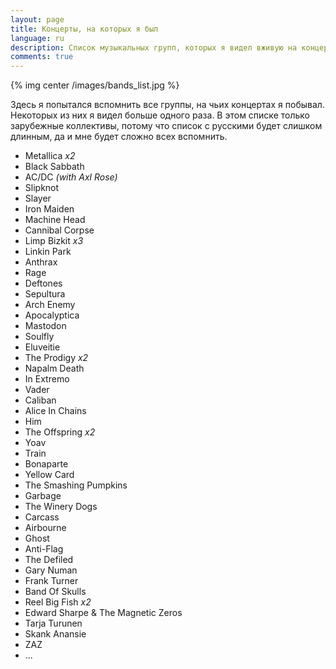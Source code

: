 ```yaml
---
layout: page
title: Концерты, на которых я был
language: ru
description: Список музыкальных групп, которых я видел вживую на концертах. Metallica, Black Sabbath, Slipknot и другие.
comments: true
---
```


{% img center /images/bands_list.jpg %}

Здесь я попытался вспомнить все группы, на чьих концертах я побывал. Некоторых из них я видел больше одного раза. В этом списке только зарубежные коллективы, потому что список с русскими будет слишком длинным, да и мне будет сложно всех вспомнить.

* Metallica _x2_
* Black Sabbath
* AC/DC _(with Axl Rose)_
* Slipknot
* Slayer
* Iron Maiden
* Machine Head
* Cannibal Corpse
* Limp Bizkit _x3_
* Linkin Park
* Anthrax
* Rage
* Deftones
* Sepultura
* Arch Enemy
* Apocalyptica
* Mastodon
* Soulfly
* Eluveitie
* The Prodigy _x2_
* Napalm Death
* In Extremo
* Vader
* Caliban
* Alice In Chains
* Him
* The Offspring _x2_
* Yoav
* Train
* Bonaparte
* Yellow Card
* The Smashing Pumpkins
* Garbage
* The Winery Dogs
* Carcass
* Airbourne
* Ghost
* Anti-Flag
* The Defiled
* Gary Numan
* Frank Turner
* Band Of Skulls
* Reel Big Fish _x2_
* Edward Sharpe & The Magnetic Zeros
* Tarja Turunen
* Skank Anansie
* ZAZ
* ...